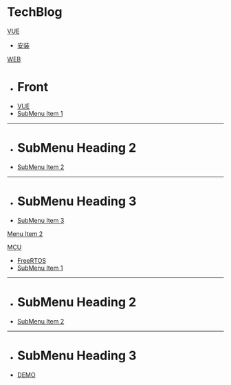 # TechBlog

[VUE]()

  * [安装](vue/install.md)

[WEB]()

  * # Front
  * [VUE](WEB/Front/VUE.md)
  * [SubMenu Item 1](subitem2.md)
  - - - -
  * # SubMenu Heading 2
  * [SubMenu Item 2](subitem3.md)
  - - - -
  * # SubMenu Heading 3
  * [SubMenu Item 3](subitem3.md)

[Menu Item 2](item2.md)

[MCU]()

  * [FreeRTOS](MCU/FreeRTOS.md)
  * [SubMenu Item 1](subitem2.md)
  - - - -
  * # SubMenu Heading 2
  * [SubMenu Item 2](subitem3.md)
  - - - -
  * # SubMenu Heading 3
  * [DEMO](demo.md)
